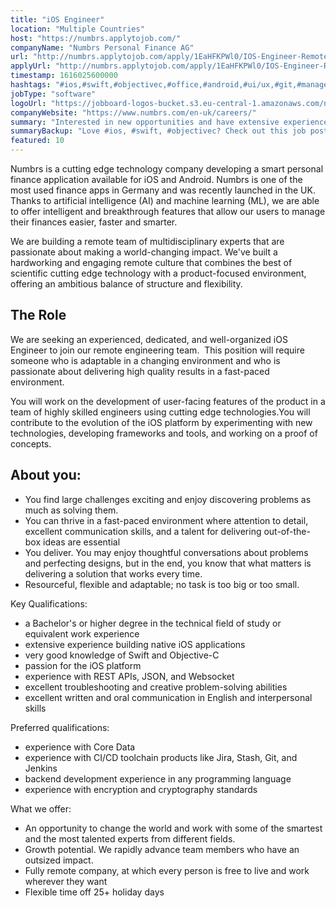```yaml
---
title: "iOS Engineer"
location: "Multiple Countries"
host: "https://numbrs.applytojob.com/"
companyName: "Numbrs Personal Finance AG"
url: "http://numbrs.applytojob.com/apply/1EaHFKPWl0/IOS-Engineer-Remote"
applyUrl: "http://numbrs.applytojob.com/apply/1EaHFKPWl0/IOS-Engineer-Remote"
timestamp: 1616025600000
hashtags: "#ios,#swift,#objectivec,#office,#android,#ui/ux,#git,#management,#finance,#jira"
jobType: "software"
logoUrl: "https://jobboard-logos-bucket.s3.eu-central-1.amazonaws.com/numbrs-personal-finance-ag"
companyWebsite: "https://www.numbrs.com/en-uk/careers/"
summary: "Interested in new opportunities and have extensive experience building native iOS applications? Numbrs has a job opening for an ios engineer."
summaryBackup: "Love #ios, #swift, #objectivec? Check out this job post!"
featured: 10
---
```


Numbrs is a cutting edge technology company developing a smart personal finance application available for iOS and Android. Numbrs is one of the most used finance apps in Germany and was recently launched in the UK. Thanks to artificial intelligence (AI) and machine learning (ML), we are able to offer intelligent and breakthrough features that allow our users to manage their finances easier, faster and smarter.

We are building a remote team of multidisciplinary experts that are passionate about making a world-changing impact. We've built a hardworking and engaging remote culture that combines the best of scientific cutting edge technology with a product-focused environment, offering an ambitious balance of structure and flexibility.

## The Role

We are seeking an experienced, dedicated, and well-organized iOS Engineer to join our remote engineering team.  This position will require someone who is adaptable in a changing environment and who is passionate about delivering high quality results in a fast-paced environment.

You will work on the development of user-facing features of the product in a team of highly skilled engineers using cutting edge technologies.You will contribute to the evolution of the iOS platform by experimenting with new technologies, developing frameworks and tools, and working on a proof of concepts.

## About you:

*   You find large challenges exciting and enjoy discovering problems as much as solving them.
*   You can thrive in a fast-paced environment where attention to detail, excellent communication skills, and a talent for delivering out-of-the-box ideas are essential
*   You deliver. You may enjoy thoughtful conversations about problems and perfecting designs, but in the end, you know that what matters is delivering a solution that works every time.
*   Resourceful, flexible and adaptable; no task is too big or too small.

Key Qualifications:

*   a Bachelor's or higher degree in the technical field of study or equivalent work experience
*   extensive experience building native iOS applications
*   very good knowledge of Swift and Objective-C
*   passion for the iOS platform
*   experience with REST APIs, JSON, and Websocket
*   excellent troubleshooting and creative problem-solving abilities
*   excellent written and oral communication in English and interpersonal skills

Preferred qualifications:

*   experience with Core Data
*   experience with CI/CD toolchain products like Jira, Stash, Git, and Jenkins
*   backend development experience in any programming language
*   experience with encryption and cryptography standards

What we offer:

*   An opportunity to change the world and work with some of the smartest and the most talented experts from different fields. 
*   Growth potential. We rapidly advance team members who have an outsized impact. 
*   Fully remote company, at which every person is free to live and work wherever they want
*   Flexible time off 25+ holiday days
